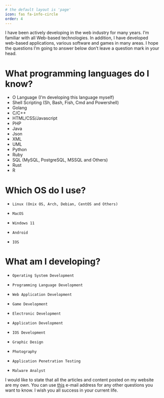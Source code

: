 ```yaml
---
# the default layout is 'page'
icon: fas fa-info-circle
order: 4
---
```


I have been actively developing in the web industry for many years. I’m familiar with all Web-based technologies.
In addition, I have developed web-based applications, various software and games in many areas. I hope the questions I’m going to answer below don’t leave a question mark in your head.

# What programming languages do I know?

* 	O Language (I’m developing this language myself)
* 	Shell Scripting (Sh, Bash, Fish, Cmd and Powershell)
* 	Golang
* 	C/C++
* 	HTML/CSS/Javascript
* 	PHP
* 	Java
* 	Json
* 	XML
* 	UML
* 	Python
* 	Ruby
* 	SQL (MySQL, PostgreSQL, MSSQL and Others)
* 	Rust
* 	R


# Which OS do I use?

*     Linux (Onix OS, Arch, Debian, CentOS and Others)
*     MacOS
*     Windows 11
*     Android
*     IOS

# What am I developing?

*     Operating System Development
*     Programming Language Development
*     Web Application Development
*     Game Development
*     Electronic Development
*     Application Development
*     IOS Development
*     Graphic Design
*     Photography
*     Application Penetration Testing
*     Malware Analyst

I would like to state that all the articles and content posted on my website are my own. You can use [this](mailto:info@oytun.org) e-mail address for any other questions you want to know. I wish you all success in your current life.
